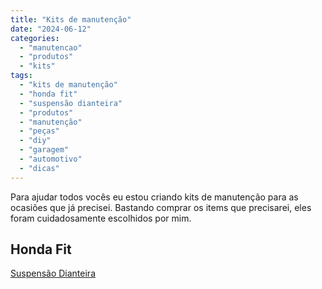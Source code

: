 ```yaml
---
title: "Kits de manutenção"
date: "2024-06-12"
categories:
  - "manutencao"
  - "produtos"
  - "kits"
tags:
  - "kits de manutenção"
  - "honda fit"
  - "suspensão dianteira"
  - "produtos"
  - "manutenção"
  - "peças"
  - "diy"
  - "garagem"
  - "automotivo"
  - "dicas"
---
```


Para ajudar todos vocês eu estou criando kits de manutenção para as ocasiões que já precisei. Bastando comprar os items que precisarei, eles foram cuidadosamente escolhidos por mim.

## Honda Fit

[Suspensão Dianteira](https://garagemdomadeira.com/suspensao-honda-fit/)
